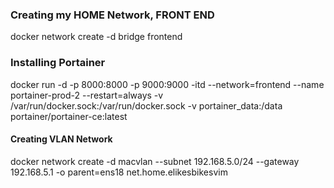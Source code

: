 

### Creating my HOME Network, FRONT END

docker network create -d bridge frontend


### Installing Portainer

docker run -d -p 8000:8000 -p 9000:9000 -itd --network=frontend --name portainer-prod-2 --restart=always -v /var/run/docker.sock:/var/run/docker.sock -v portainer_data:/data portainer/portainer-ce:latest

#### Creating VLAN Network

docker network create -d macvlan --subnet 192.168.5.0/24 --gateway 192.168.5.1 -o parent=ens18 net.home.elikesbikesvim 